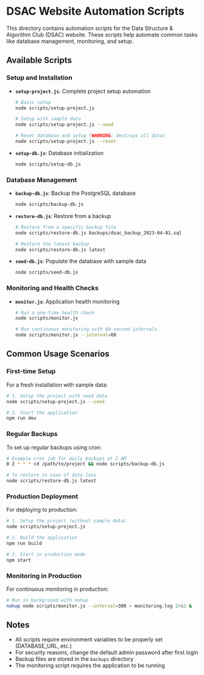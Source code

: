 # DSAC Website Automation Scripts

This directory contains automation scripts for the Data Structure & Algorithm Club (DSAC) website. These scripts help automate common tasks like database management, monitoring, and setup.

## Available Scripts

### Setup and Installation

- **`setup-project.js`**: Complete project setup automation
  ```bash
  # Basic setup
  node scripts/setup-project.js
  
  # Setup with sample data
  node scripts/setup-project.js --seed
  
  # Reset database and setup (WARNING: Destroys all data)
  node scripts/setup-project.js --reset
  ```

- **`setup-db.js`**: Database initialization
  ```bash
  node scripts/setup-db.js
  ```

### Database Management

- **`backup-db.js`**: Backup the PostgreSQL database
  ```bash
  node scripts/backup-db.js
  ```

- **`restore-db.js`**: Restore from a backup
  ```bash
  # Restore from a specific backup file
  node scripts/restore-db.js backups/dsac_backup_2023-04-01.sql
  
  # Restore the latest backup
  node scripts/restore-db.js latest
  ```

- **`seed-db.js`**: Populate the database with sample data
  ```bash
  node scripts/seed-db.js
  ```

### Monitoring and Health Checks

- **`monitor.js`**: Application health monitoring
  ```bash
  # Run a one-time health check
  node scripts/monitor.js
  
  # Run continuous monitoring with 60-second intervals
  node scripts/monitor.js --interval=60
  ```

## Common Usage Scenarios

### First-time Setup

For a fresh installation with sample data:

```bash
# 1. Setup the project with seed data
node scripts/setup-project.js --seed

# 2. Start the application
npm run dev
```

### Regular Backups

To set up regular backups using cron:

```bash
# Example cron job for daily backups at 2 AM
0 2 * * * cd /path/to/project && node scripts/backup-db.js

# To restore in case of data loss
node scripts/restore-db.js latest
```

### Production Deployment

For deploying to production:

```bash
# 1. Setup the project (without sample data)
node scripts/setup-project.js

# 2. Build the application
npm run build

# 3. Start in production mode
npm start
```

### Monitoring in Production

For continuous monitoring in production:

```bash
# Run in background with nohup
nohup node scripts/monitor.js --interval=300 > monitoring.log 2>&1 &
```

## Notes

- All scripts require environment variables to be properly set (DATABASE_URL, etc.)
- For security reasons, change the default admin password after first login
- Backup files are stored in the `backups` directory
- The monitoring script requires the application to be running